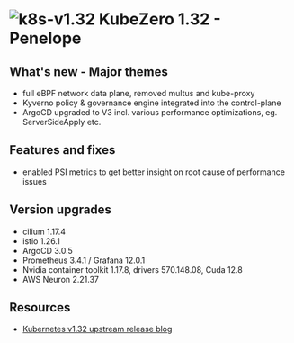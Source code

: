 # ![k8s-v1.32](images/k8s-1.32.png)  KubeZero 1.32 - Penelope

## What's new - Major themes
- full eBPF network data plane, removed multus and kube-proxy
- Kyverno policy & governance engine integrated into the control-plane
- ArgoCD upgraded to V3 incl. various performance optimizations, eg. ServerSideApply etc.

## Features and fixes
- enabled PSI metrics to get better insight on root cause of performance issues

## Version upgrades
- cilium 1.17.4
- istio 1.26.1
- ArgoCD 3.0.5
- Prometheus 3.4.1 / Grafana 12.0.1
- Nvidia container toolkit 1.17.8, drivers 570.148.08, Cuda 12.8
- AWS Neuron 2.21.37

## Resources
- [Kubernetes v1.32 upstream release blog](https://kubernetes.io/blog/2024/12/11/kubernetes-v1-32-release/)

